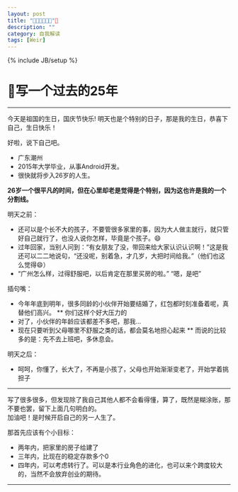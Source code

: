```yaml
---
layout: post
title: ""
description: ""
category: 自我解读
tags: [Weir]
---
```

{% include JB/setup %}
# 写一个过去的25年
---

今天是祖国的生日，国庆节快乐!
明天也是个特别的日子，那是我的生日，恭喜下自己，生日快乐！

好啦，说下自己吧。  
* 广东潮州
* 2015年大学毕业，从事Android开发。
* 很快就将步入26岁的人生。

**26岁一个很平凡的时间，但在心里却老是觉得是个特别，因为这也许是我的一个分割线。** 

明天之前：
* 还可以是个长不大的孩子，不要管很多家里的事，因为大人做主就行，就只管好自己就行了，也没人说你怎样，毕竟是个孩子。😄
* 过年回家，当别人问到：“有女朋友了没，带回来给大家认识认识啊！”这是我还可以二二地说句，“还没呢，别着急，才几岁，大把时间给我。”（他们也这么觉得😄）
* “广州怎么样，过得舒服吧，以后肯定在那里买房的啦。”  “嗯，是吧”

插句嘴： 
* 今年年底到明年，很多同龄的小伙伴开始要结婚了，红包都时刻准备着呢，真替他们高兴。 ** 你们这样个好大压力的
* 对了，小伙伴的年龄应该都差不多吧，那我...
* 现在只要听到父母哪里不舒服之类的话，都会莫名地担心起来 ** 而说的比较多的是：先不去上班吧，多休息会。

明天之后：
* 呵呵，你懂了，长大了，不再是小孩了，父母也开始渐渐变老了，开始学着挑担子


  
  
---
写了很多很多，但发现除了我自己其他人都不会看得懂，算了，既然是糊涂账，那不要也罢，留下上面几句明白的。  
加油吧！是时候开启自己的另一人生了。   

那首先应该有个小目标：  
* 两年内，把家里的房子给建了
* 三年内，比现在的稳定存款多个0
* 四年内，可以考虑转行了。可以是本行业角色的进化，也可以来个跨度较大的，当然不会放弃创业的期待。   
---

